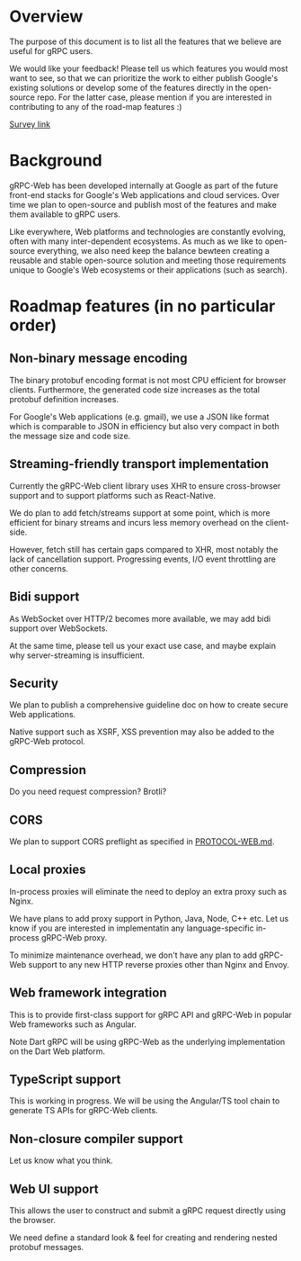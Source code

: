 # Overview

The purpose of this document is to list all the features that we believe are useful for gRPC users.

We would like your feedback! Please tell us which features you would most want to see, so that we can prioritize the work to
either publish Google's existing solutions or develop some of the features directly in the open-source repo. For the latter
case, please mention if you are interested in contributing to any of the road-map features :)

[Survey link](https://docs.google.com/forms/d/1NjWpyRviohn5jaPntosBHXRXZYkh_Ffi4GxJZFibylM/edit)

# Background

gRPC-Web has been developed internally at Google 
as part of the future front-end stacks for Google's Web applications and cloud services.
Over time we plan to open-source and publish
most of the features and make them available to gRPC users.

Like everywhere, Web platforms and technologies are constantly evolving, often with many inter-dependent ecosystems.
As much as we like to open-source everything, we also need keep the balance bewteen creating a reusable and stable open-source solution
and meeting those requirements unique to Google's Web ecosystems or their applications (such as search). 

# Roadmap features (in no particular order)

## Non-binary message encoding

The binary protobuf encoding format is not most CPU efficient for browser clients. 
Furthermore, the generated code size increases as the total protobuf definition increases.

For Google's Web applications (e.g. gmail), we use a JSON like format 
which is comparable to JSON in efficiency but also very compact in both the message size and code size.

## Streaming-friendly transport implementation

Currently the gRPC-Web client library uses XHR to ensure cross-browser support and to support platforms such as React-Native.

We do plan to add fetch/streams support at some point, which is more efficient for binary streams and incurs less memory overhead
on the client-side.

However, fetch still has certain gaps compared to XHR, most notably the lack of cancellation support. 
Progressing events, I/O event throttling are other concerns.  

## Bidi support

As WebSocket over HTTP/2 becomes more available, we may add bidi support over WebSockets.

At the same time, please tell us your exact use case, and maybe explain why server-streaming is insufficient.

## Security

We plan to publish a comprehensive guideline doc on how to create secure Web applications.

Native support such as XSRF, XSS prevention may also be added to the gRPC-Web protocol.

## Compression

Do you need request compression? Brotli? 

## CORS 

We plan to support CORS preflight as specified in [PROTOCOL-WEB.md](https://github.com/grpc/grpc-web/blob/master/PROTOCOL-WEB.md).

## Local proxies

In-process proxies will eliminate the need to deploy an extra proxy such as Nginx. 

We have plans to add proxy support in Python, Java, Node, C++ etc. Let us know if you are interested in implementatin any language-specific
in-process gRPC-Web proxy.

To minimize maintenance overhead, we don't have any plan to add gRPC-Web support to any new HTTP reverse proxies other than Nginx and Envoy.

## Web framework integration

This is to provide first-class support for gRPC API and gRPC-Web in popular Web frameworks such as Angular. 

Note Dart gRPC will be using gRPC-Web as the underlying implementation on the Dart Web platform.

## TypeScript support

This is working in progress. We will be using the Angular/TS tool chain to generate TS APIs for gRPC-Web clients.

## Non-closure compiler support

Let us know what you think.

## Web UI support

This allows the user to construct and submit a gRPC request directly using the browser.

We need define a standard look & feel for creating and rendering nested protobuf messages.







